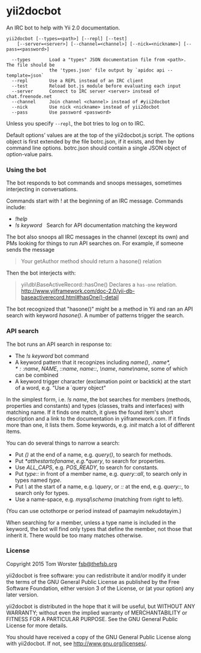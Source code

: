 # yii2docbot

An IRC bot to help with Yii 2.0 documentation.

    yii2docbot [--types=<path>] [--repl] [--test]
        [--server=<server>] [--channel=<channel>] [--nick=<nickname>] [--pass=<password>]

      --types       Load a "types" JSON documentation file from <path>. The file should be
                    the 'types.json' file output by `apidoc api --template=json`
      --repl        Use a REPL instead of an IRC client
      --test        Reload bot.js module before evaluating each input
      --server      Connect to IRC server <server> instead of chat.freenode.net
      --channel     Join channel <channel> instead of #yii2docbot
      --nick        Use nick <nickname> instead of yii2docbot
      --pass        Use password <password>

Unless you specify `--repl`, the bot tries to log on to IRC.

Default options’ values are at the top of the yii2docbot.js script. The options object
is first extended by the file botrc.json, if it exists, and then by command line options.
botrc.json should contain a single JSON object of option-value pairs.


### Using the bot

The bot responds to bot commands and snoops messages, sometimes interjecting in
conversations.

Commands start with ! at the beginning of an IRC message. Commands include:

- *!help*
- *!s keyword*   Search for API documentation matching the keyword

The bot also snoops all IRC messages in the channel (except its own) and PMs looking
for things to run API searches on. For example, if someone sends the message

> Your getAuthor method should return a hasone() relation

Then the bot interjects with:

> yii\db\BaseActiveRecord::hasOne() Declares a `has-one` relation. http://www.yiiframework.com/doc-2.0/yii-db-baseactiverecord.html#hasOne()-detail

The bot recognized that "hasone()" might be a method in Yii and ran an API search with
keyword *hasone()*. A number of patterns trigger the search.

### API search

The bot runs an API search in response to:

- The *!s keyword* bot command
- A keyword pattern that it recognizes including *name()*, *.$name*, *::$name*, *NAME*, *::name*, *name::*, *\name*, *name\name*, some of which can be combined
- A keyword trigger character (exclamation point or backtick) at the start of a word, e.g.
"Use a \`query object"

In the simplest form, i.e. *!s name*, the bot searches for members (methods,
properties and constants) and types (classes, traits and interfaces) with matching name. If it finds
one match, it gives the found item's short description and a link to the documentation in yiiframework.com.
If it finds more than one, it lists them. Some keywords, e.g. *init* match a lot of different items.

You can do several things to narrow a search:

- Put *()* at the end of a name, e.g. *query()*, to search for methods.
- Put *$* at the start of a name, e.g. *$query*, to search for properties.
- Use *ALL_CAPS*, e.g. *POS_READY*, to search for constants.
- Put *type::* in front of a member name, e.g. *query::all*, to search only in types named *type*.
- Put *\\* at the start of a name, e.g. *\query*, or *::* at the end, e.g. *query::*, to search only for types.
- Use a name-space, e.g. *mysql\schema* (matching from right to left).

(You can use octothorpe or period instead of paamayim nekudotayim.)

When searching for a member, unless a type name is included in the keyword, the bot
will find only types that define the member, not those that inherit it. There would
be too many matches otherwise.


### License

Copyright 2015 Tom Worster fsb@thefsb.org

yii2docbot is free software: you can redistribute it and/or modify
it under the terms of the GNU General Public License as published by
the Free Software Foundation, either version 3 of the License, or
(at your option) any later version.

yii2docbot is distributed in the hope that it will be useful,
but WITHOUT ANY WARRANTY; without even the implied warranty of
MERCHANTABILITY or FITNESS FOR A PARTICULAR PURPOSE.  See the
GNU General Public License for more details.

You should have received a copy of the GNU General Public License
along with yii2docbot.  If not, see <http://www.gnu.org/licenses/>.
